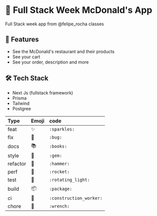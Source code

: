 # 🍔 Full Stack Week McDonald's App

Full Stack week app from @felipe_rocha classes

## 🚀 Features

- See the McDonald's restaurant and their products
- See your cart
- See your order, description and more

## 🛠️ Tech Stack

- Next Js (fullstack framework)
- Prisma
- Tailwind
- Postgree

| Type     | Emoji                 | code                    |
| :------- | :-------------------- | :---------------------- |
| feat     | :sparkles:            | `:sparkles:`            |
| fix      | :bug:                 | `:bug:`                 |
| docs     | :books:               | `:books:`               |
| style    | :gem:                 | `:gem:`                 |
| refactor | :hammer:              | `:hammer:`              |
| perf     | :rocket:              | `:rocket:`              |
| test     | :rotating_light:      | `:rotating_light:`      |
| build    | :package:             | `:package:`             |
| ci       | :construction_worker: | `:construction_worker:` |
| chore    | :wrench:              | `:wrench:`              |
